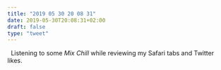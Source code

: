```yaml
---
title: "2019 05 30 20 08 31"
date: 2019-05-30T20:08:31+02:00
draft: false
type: "tweet"
---
```

<a href="https://music.apple.com/fr/playlist/mix-chill/pl.pm-20e9f373919da0809508410f677dee35" type="application/rss+xml" class="iconfont icon-music" title="rss"></a> &nbsp; Listening to some *Mix Chill* while reviewing my Safari tabs and Twitter likes.
